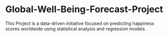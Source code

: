 # Global-Well-Being-Forecast-Project
This Project is a data-driven initiative focused on predicting happiness scores worldwide using statistical analysis and regression models.
